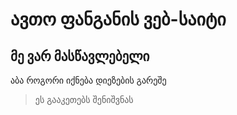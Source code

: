 # ავთო ფანგანის ვებ-საიტი
## მე ვარ მასწავლებელი
აბა როგორი იქნება დიეზების გარეშე
> ეს გააკეთებს შენიშვნას
